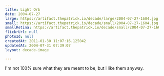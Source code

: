 ```yaml
---
title: Light Orb
date: 2004-07-27
large: https://artifact.thepatrick.io/decade/large/2004-07-27-1604.jpg
small: https://artifact.thepatrick.io/decade/small/2004-07-27-1604.jpg
smallRetina: https://artifact.thepatrick.io/decade/small/2004-07-27-1604@2x.jpg
flickrUrl: null
photoId: null
createdAt: 2011-01-30 11:07:16.125042
updatedAt: 2004-07-31 07:39:07
layout: decade-image

---
```

I'm not 100% sure what they are meant to be, but I like them anyway.

